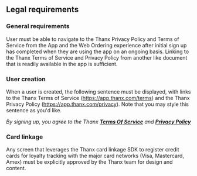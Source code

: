 ## Legal requirements

### General requirements

User must be able to navigate to the Thanx Privacy Policy and Terms of Service from the App and the Web Ordering experience after initial sign up has completed when they are using the app on an ongoing basis. Linking to the Thanx Terms of Service and Privacy Policy from another like document that is readily available in the app is sufficient.

### User creation

When a user is created, the following sentence must be displayed, with links to the Thanx Terms of Service (https://app.thanx.com/terms) and the Thanx Privacy Policy (https://app.thanx.com/privacy). Note that you may style this sentence as you'd like.

_By signing up, you agree to the Thanx [**Terms Of Service**](app.thanx.com/terms) and [**Privacy Policy**](app.thanx.com/privacy)_

### Card linkage

Any screen that leverages the Thanx card linkage SDK to register credit cards for loyalty tracking with the major card networks (Visa, Mastercard, Amex) must be explicitly approved by the Thanx team for design and content.

